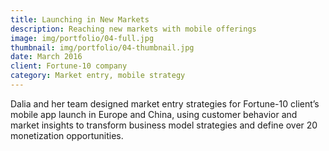 ```yaml
---
title: Launching in New Markets 
description: Reaching new markets with mobile offerings
image: img/portfolio/04-full.jpg
thumbnail: img/portfolio/04-thumbnail.jpg
date: March 2016
client: Fortune-10 company
category: Market entry, mobile strategy
---
```

Dalia and her team designed market entry strategies for Fortune-10 client’s mobile app launch in Europe and China, using customer behavior and market insights to transform business model strategies and define over 20 monetization opportunities. 